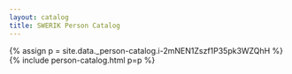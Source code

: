 ```yaml
---
layout: catalog
title: SWERIK Person Catalog
---
```

{% assign p = site.data._person-catalog.i-2mNEN1Zszf1P35pk3WZQhH %}
{% include person-catalog.html p=p %}

